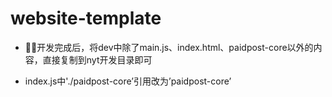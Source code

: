 # website-template

- 开发完成后，将dev中除了main.js、index.html、paidpost-core以外的内容，直接复制到nyt开发目录即可


- index.js中'./paidpost-core’引用改为’paidpost-core’


